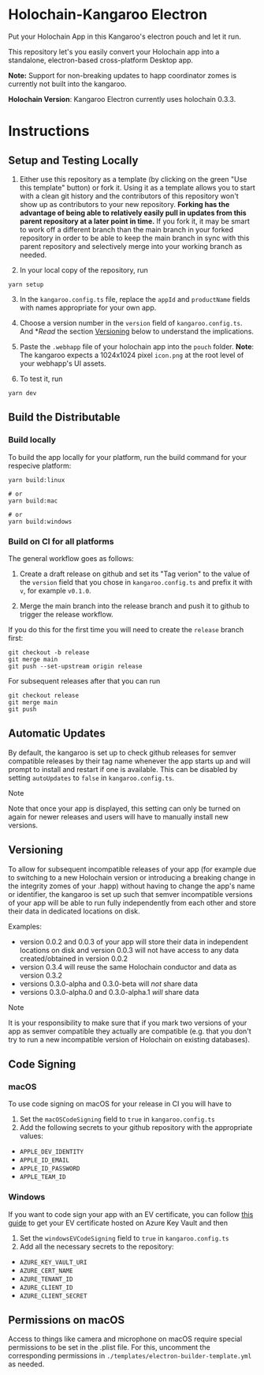 # Holochain-Kangaroo Electron

Put your Holochain App in this Kangaroo's electron pouch and let it run.

This repository let's you easily convert your Holochain app into a standalone, electron-based cross-platform Desktop app.

**Note:** Support for non-breaking updates to happ coordinator zomes is currently not built into the kangaroo.

**Holochain Version**: Kangaroo Electron currently uses holochain 0.3.3.

# Instructions

## Setup and Testing Locally

1. Either use this repository as a template (by clicking on the green "Use this template" button) or fork it.
Using it as a template allows you to start with a clean git history and the contributors of this repository won't show up as contributors to your new repository. **Forking has the advantage of being able to relatively easily pull in updates from this parent repository at a later point in time.** If you fork it, it may be smart to work off a different branch than the main branch in your forked repository in order to be able to keep the main branch in sync with this parent repository and selectively merge into your working branch as needed.

2. In your local copy of the repository, run

```
yarn setup
```

3. In the `kangaroo.config.ts` file, replace the `appId` and `productName` fields with names appropriate for your own app.

4. Choose a version number in the `version` field of `kangaroo.config.ts`. And **Read* the section [Versioning](#Versioning) below to understand the implications.

4. Paste the `.webhapp` file of your holochain app into the `pouch` folder.
**Note**: The kangaroo expects a 1024x1024 pixel `icon.png` at the root level of your webhapp's UI assets.

5. To test it, run
```
yarn dev
```

## Build the Distributable

### Build locally
To build the app locally for your platform, run the build command for your respecive platform:

```
yarn build:linux

# or
yarn build:mac

# or
yarn build:windows
```
### Build on CI for all platforms

The general workflow goes as follows:

1. Create a draft release on github and set its "Tag verion" to the value of the `version` field that you chose in `kangaroo.config.ts` and prefix it with `v`, for example `v0.1.0`.

2. Merge the main branch into the release branch and push it to github to trigger the release workflow.

If you do this for the first time you will need to create the `release` branch first:
```
git checkout -b release
git merge main
git push --set-upstream origin release
```

For subsequent releases after that you can run
```
git checkout release
git merge main
git push
```

## Automatic Updates

By default, the kangaroo is set up to check github releases for semver compatible releases by their tag name whenever the app starts up and will prompt to install and restart if one is available. This can be disabled by setting `autoUpdates` to `false` in `kangaroo.config.ts`.

> [!NOTE]
> Note that once your app is displayed, this setting can only be turned on again for newer releases and users will have to manually install new versions.

## Versioning

To allow for subsequent incompatible releases of your app (for example due to switching to a new Holochain version or introducing a breaking change in the integrity zomes of your .happ) without having to change the app's name or identifier, the kangaroo is set up such that semver incompatible versions of your app will be able to run fully independently from each other and store their data in dedicated locations on disk.

Examples:
* version 0.0.2 and 0.0.3 of your app will store their data in independent locations on disk and version 0.0.3 will not have access to any data created/obtained in version 0.0.2
* version 0.3.4 will reuse the same Holochain conductor and data as version 0.3.2
* versions 0.3.0-alpha and 0.3.0-beta will *not* share data
* versions 0.3.0-alpha.0 and 0.3.0-alpha.1 *will* share data

> [!NOTE]
> It is your responsibility to make sure that if you mark two versions of your app as semver compatible they actually are compatible (e.g. that you don't try to run a new incompatible version of Holochain on existing databases).

## Code Signing

### macOS

To use code signing on macOS for your release in CI you will have to

1. Set the `macOSCodeSigning` field to `true` in `kangaroo.config.ts`
2. Add the following secrets to your github repository with the appropriate values:
- `APPLE_DEV_IDENTITY`
- `APPLE_ID_EMAIL`
- `APPLE_ID_PASSWORD`
- `APPLE_TEAM_ID`


### Windows

If you want to code sign your app with an EV certificate, you can follow [this guide](https://melatonin.dev/blog/how-to-code-sign-windows-installers-with-an-ev-cert-on-github-actions/) to get your EV certificate hosted on Azure Key Vault and then

1. Set the `windowsEVCodeSigning` field to `true` in `kangaroo.config.ts`
2. Add all the necessary secrets to the repository:
- `AZURE_KEY_VAULT_URI`
- `AZURE_CERT_NAME`
- `AZURE_TENANT_ID`
- `AZURE_CLIENT_ID`
- `AZURE_CLIENT_SECRET`


## Permissions on macOS

Access to things like camera and microphone on macOS require special permissions to be set in the .plist file. For this, uncomment the corresponding permissions in `./templates/electron-builder-template.yml` as needed.


